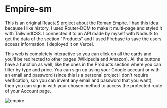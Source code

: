 # Empire-sm

This is an original ReactJS project about the Roman Empire. I had this idea because I like history. I used Router-DOM to make it multi-page and styled it with TailwindCSS. I connected it to an API made by myself with NodeJS to get the data of the section "Products" and I used Firebase to save the users access information. I deployed it on Vercel. 

This web is completely interactive so you can click on all the cards and you'll be redirected to other pages (Wikipedia and Amazon). All the buttons have a function as well, like the ones in the Products section where you can filter by type and price. You can sign up using your Google account or with an email and password (since this is a personal project I don't require verification, son you can invent any email and password that you want), then you can sign in with your chosen method to access the protected route of your Account page.

![empire](https://github.com/SALVADORPOETA/Empire-sm/assets/71913145/cc4697d7-4a53-4919-bb8e-6979b38030db)
